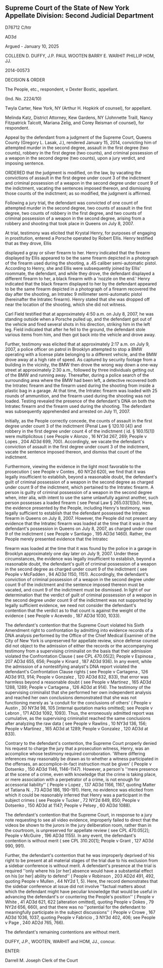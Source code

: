 ## Supreme Court of the State of New York Appellate Division: Second Judicial Department

D76712 C/htr

AD3d

Argued - January 10, 2025

COLLEEN D. DUFFY, J.P. PAUL WOOTEN BARRY E. WARHIT PHILLIP HOM, JJ.

2014-00573

DECISION &amp; ORDER

The People, etc., respondent, v Dexter Bostic, appellant.

(Ind. No. 2224/10)

Twyla Carter, New York, NY (Arthur H. Hopkirk of counsel), for appellant.

Melinda  Katz,  District  Attorney,  Kew  Gardens,  NY  (Johnnette  Traill,  Nancy Fitzpatrick Talcott, Mariana Zelig, and Corey Reisman of counsel), for respondent.

Appeal by the defendant from a judgment of the Supreme Court, Queens County (Gregory L. Lasak, J.), rendered January 15, 2014, convicting him of attempted murder in the second degree, assault in the first degree (two counts), robbery in the first degree (two counts), and criminal possession of a weapon in the second degree (two counts), upon a jury verdict, and imposing sentence.

ORDERED that the judgment is modified, on the law, by vacating the convictions of assault in the first degree under count 3 of the indictment and criminal possession of a weapon in the second degree under count 9 of the indictment, vacating the sentences imposed thereon, and dismissing those counts of the indictment; as so modified, the judgment is affirmed.

Following a jury trial, the defendant was convicted of one count of attempted murder in the second degree, two counts of assault in the first degree, two counts of robbery in the first degree, and two counts of criminal possession of a weapon in the second degree, arising from a robbery and shooting that took place in Queens on July 8, 2007.

At trial,  testimony  was  elicited  that  Krystal  Henry,  for  purposes  of  engaging  in prostitution, entered a Porsche operated by Robert Ellis.  Henry testified that as they drove, Ellis

displayed a gray or silver firearm to her.  Henry indicated that the firearm displayed by Ellis appeared to be the same firearm depicted in a photograph of the firearm used during the shooting, a .45 caliber semi-automatic  pistol.    According  to  Henry,  she  and  Ellis  were  subsequently  joined  by  Ellis' roommate, the defendant, and while they drove, the defendant displayed a different firearm to her, a black firearm with a 'nozzle on the end.'  Henry indicated that the black firearm displayed to her by the defendant appeared to be the same firearm depicted in a photograph of a firearm recovered the day after the shooting, an Intratec 9 millimeter semi-automatic pistol (hereinafter the Intratec firearm).  Henry stated that she was dropped off near the location of the shooting, which she did not witness.

Carl Field testified that at approximately 4:50 a.m. on July 8, 2007, he was standing outside when a Porsche pulled up, and the defendant got out of the vehicle and fired several shots in his direction, striking him in the left leg.  Field indicated that after he fell to the ground, the defendant stole various items from him, and then got back into the vehicle and drove away.

Further, testimony was elicited that at approximately 2:17 a.m. on July 9, 2007, a police  officer  on  patrol  in  Brooklyn  attempted  to  stop  a  BMW  operating  with  a  license  plate belonging to a different vehicle, and the BMW drove away at a high rate of speed.  As captured by security footage from a building in the vicinity, the BMW then drove the wrong way down a one-way street at approximately 2:30 a.m., followed by three individuals getting out of the BMW and running away.  Thereafter, during a police search of the surrounding area where the BMW had been left, a detective recovered both the Intratec firearm and the firearm used during the shooting from inside a  plastic  bag  in  a  garage.    At  that  time,  the  Intratec  firearm  was  loaded  with  25  rounds  of ammunition, and the firearm used during the shooting was not loaded.  Testing revealed the presence of the defendant's DNA on both the Intratec firearm and the firearm used during the shooting.  The defendant was subsequently apprehended and arrested on July 11, 2007.

Initially, as the People correctly concede, the counts of assault in the first degree under count 3 of the indictment (Penal Law § 120.10 [4]) and robbery in the first degree under count 4 of the indictment ( id. § 160.15[1]) were multiplicitous ( see People v Alonzo , 16 NY3d 267, 269; People v Lopes , 204 AD3d 699, 700).  Accordingly, we vacate the defendant's conviction of assault in the first degree under count 3 of the indictment, vacate the sentence imposed thereon, and dismiss that count of the indictment.

Furthermore, viewing the evidence in the light most favorable to the prosecution ( see People v Contes ,  60 NY2d 620), we find that it was legally insufficient to establish, beyond a reasonable doubt, the defendant's guilt of criminal possession of a weapon in the second degree as charged under count 9 of the indictment, which pertained to the Intratec firearm.  A person is guilty of criminal possession of a weapon in the second degree when, inter alia, with intent to use the same unlawfully against another, such person possesses a loaded firearm ( see Penal Law § 265.03[1][b]). Here, the evidence presented by the People, including Henry's testimony, was legally sufficient to establish that the defendant possessed the Intratec firearm in Queens on July 8, 2007.  However, the People did not present any evidence that the Intratec firearm was loaded at the time that it was in the defendant's possession in Queens on July 8, 2007, as charged under count 9 of the indictment ( see People v Santiago , 195 AD3d 1460).  Rather, the People merely presented evidence that the Intratec

firearm was loaded at the time that it was found by the police in a garage in Brooklyn approximately one day later on July 9, 2007.  Under these circumstances, the evidence was legally insufficient to establish, beyond a reasonable doubt, the defendant's guilt of criminal possession of a weapon in the second degree as charged under count 9 of the indictment ( see People v McFadden , 94 AD3d 1150, 1151).  Accordingly, the defendant's conviction of criminal possession of a weapon in the second degree under count 9 of the indictment and the sentence imposed thereon must be vacated, and count 9 of the indictment must be dismissed.  In light of our determination that the verdict of guilt of criminal possession of a weapon in the second degree under count 9 of the indictment was not supported by legally sufficient evidence, we need not consider the defendant's contention that the verdict as to that count is against the weight of the evidence ( see People v Acevedo , 187 AD3d 1030, 1033).

The defendant's contention that the Supreme Court violated his Sixth Amendment right to confrontation by admitting into evidence records of a DNA analysis performed by the Office of the Chief Medical Examiner of the City of New York is unpreserved for appellate review, since defense counsel did not object to the admission of either the records or the accompanying testimony from a supervising criminalist on the basis that their admission violated the Confrontation Clause ( see CPL 470.05[2]; People v Espinosa , 207 AD3d 655, 656; People v Kinard , 187 AD3d 936).  In any event, while the admission of a nontestifying analyst's DNA report violated the defendant's Confrontation Clause rights ( see People v Cartagena , 126 AD3d 913, 914; People v Gonzalez , 120 AD3d 832, 833), that error was harmless beyond a reasonable doubt ( see People v Martinez , 165 AD3d 1288, 1289; People v Cartagena ,  126 AD3d at 914).  The testimony of the supervising criminalist that she performed her own independent analysis and reached her own conclusions demonstrated that she was not functioning merely as 'a conduit for the conclusions of others' ( People v Austin , 30 NY3d 98, 105 [internal quotation marks omitted]; see People v Lebron , 171 AD3d 1092, 1093).  Thus, the erroneously admitted report was cumulative, as the supervising criminalist reached the same conclusions after analyzing the raw data ( see People v Rawlins , 10 NY3d 136, 156; People v Martinez , 165 AD3d at 1289; People v Gonzalez , 120 AD3d at 833).

Contrary to the defendant's contention, the Supreme Court properly denied his request to charge the jury that a prosecution witness, Henry, was an accomplice whose testimony required corroboration.  'Where differing inferences may reasonably be drawn as to whether a witness participated in the offenses, an accomplice-in-fact instruction must be given' ( People v Dotsenko , 150 AD3d 1146, 1146-1147).  However, a person's ''mere presence at the scene of a crime, even with knowledge that the crime is taking place, or mere association with a perpetrator of a crime, is not enough for accessorial liability'' ( People v Lopez , 137 AD3d 1166, 1167, quoting Matter of Tatiana  N. ,  73  AD3d  186,  190-191).    Here,  no  evidence  was  elicited  from  which  it  could  be reasonably inferred that Henry was a participant in the subject crimes ( see People v Tucker ,  72 NY2d 849, 850; People v Dotsenko , 150 AD3d at 1147; People v Pelsey , 60 AD3d 1088).

The  defendant's  contention  that  the  Supreme  Court,  in  response  to  a  jury  note requesting to see all video evidence, improperly failed to direct that the videos be shown to the jurors in the jury deliberation room, rather than in the courtroom, is unpreserved for appellate review ( see CPL 470.05[2]; People v McGuire , 196 AD3d 1155).  In any event, the defendant's contention is without merit ( see CPL 310.20[1]; People v Grant , 127 AD3d 990, 991).

Further, the defendant's contention that he was improperly deprived of his right to be present at all material stages of the trial due to his exclusion from a sidebar conference is without merit.  A defendant's presence at the trial is required ''only where his [or her] absence would have a substantial effect on his [or her] ability to defend'' ( People v Robinson , 203 AD2d 491, 492, quoting People v Mullen , 44 NY2d 1, 5).  Here, the record demonstrates that the sidebar conference at issue did not involve ''factual matters about which the defendant might have peculiar knowledge that would be useful in advancing the defendant's or countering the People's position'' ( People v White , 41 AD3d 621, 622 [alteration omitted], quoting People v Dokes , 79 NY2d 656, 660), and that there was no ''potential for the defendant to meaningfully participate in the subject discussions'' ( People v Crowe , 167 AD3d 1036, 1037, quoting People v Fabricio , 3 NY3d 402, 406; see People v Page , 240 AD2d 765, 766).

The defendant's remaining contentions are without merit.

DUFFY, J.P., WOOTEN, WARHIT and HOM, JJ., concur.

<!-- image -->

ENTER:

Darrell M. Joseph Clerk of the Court